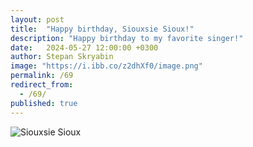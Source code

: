 ```yaml
---
layout: post
title:  "Happy birthday, Siouxsie Sioux!"
description: "Happy birthday to my favorite singer!"
date:   2024-05-27 12:00:00 +0300
author: Stepan Skryabin
image: "https://i.ibb.co/z2dhXf0/image.png"
permalink: /69
redirect_from:
  - /69/
published: true
---
```

![Siouxsie Sioux](https://i.ibb.co/z2dhXf0/image.png)
